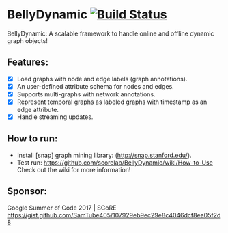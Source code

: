 # BellyDynamic [![Build Status](https://travis-ci.org/SamTube405/BellyDynamic.svg?branch=master)](https://travis-ci.org/SamTube405/BellyDynamic)
BellyDynamic: A scalable framework to handle online and offline dynamic graph objects!

## Features:
- [x] Load graphs with node and edge labels (graph annotations).
- [x] An user-defined attribute schema for nodes and edges.
- [x] Supports multi-graphs with network annotations.
- [x] Represent temporal graphs as labeled graphs with timestamp as an edge attribute.
- [x] Handle streaming updates.

## How to run:
- Install [snap] graph mining library: (http://snap.stanford.edu/).
- Test run: https://github.com/scorelab/BellyDynamic/wiki/How-to-Use
Check out the wiki for more information!


## Sponsor:
Google Summer of Code 2017 | SCoRE 
https://gist.github.com/SamTube405/107929eb9ec29e8c4046dcf8ea05f2d8
